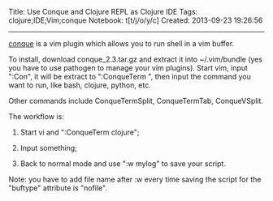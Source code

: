 Title: Use Conque and Clojure REPL as Clojure IDE
Tags: clojure;IDE;Vim;conque
Notebook: t[t/j/o/y/c]
Created: 2013-09-23 19:26:56

------

[conque](http://code.google.com/p/conque/) is a vim plugin which allows you to run shell in a vim buffer.

 

To install, download conque_2.3.tar.gz and extract it into ~/.vim/bundle (yes you have to use pathogen to manage your vim plugins). Start vim, input ":Con<tab>", it will be extract to ":ConqueTerm ", then input the command you want to run, like bash, clojure, python, etc.

 

Other commands include ConqueTermSplit, ConqueTermTab, ConqueVSplit.

 

The workflow is:

 

1. Start vi and ":ConqueTerm clojure";

 

1. Input something;

 

1. Back to normal mode and use ":w mylog" to save your script.

 

Note: you have to add file name after :w every time saving the script for the "buftype" attribute is "nofile".